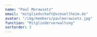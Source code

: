 ```yaml
---
name: "Paul Morawietz"
email: "mitgliedschaft@vcmuellheim.de"
avatar: "/img/members/paulmorawietz.jpg"
function: "Mitgliederverwaltung"
sortorder: 3
---
```

